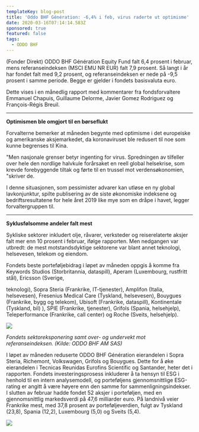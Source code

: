 ```yaml
---
templateKey: blog-post
title: 'Oddo BHF Génération: -6,4% i feb, virus raderte ut optimisme'
date: 2020-03-16T07:14:14.583Z
sponsored: true
featured: false
tags:
  - ODDO BHF
---
```

(Fonder Direkt) ODDO BHF Génération Equity Fund falt 6,4 prosent i februar, mens referanseindeksen (MSCI EMU NR EUR) falt 7,9 prosent. Så langt i år har fondet falt med 9,2 prosent, og referanseindeksen er nede på -9,5 prosent i samme periode. Begge er gjelder i fondets basisvaluta euro.

Dette vises i en månedlig rapport med kommentarer fra fondsforvaltere Emmanuel Chapuis, Guillaume Delorme, Javier Gomez Rodriguez og François-Régis Breuil.

- - -

**Optimismen ble omgjort til en børseflukt**

Forvalterne bemerker at måneden begynte med optimisme i det europeiske og amerikanske aksjemarkedet, da koronaviruset ble redusert til noe som kunne begrenses til Kina.

"Men nasjonale grenser betyr ingenting for virus. Spredningen av tilfeller over hele den nordlige halvkule forårsaket en reell global helsekrise, som krevde forebyggende tiltak og førte til en trussel mot verdensøkonomien, "skriver de.

I denne situasjonen, som pessimister advarer kan utløse en ny global lavkonjunktur, spilte publisering av de siste økonomiske indeksene og bedriftsresultatene for hele året 2019 like mye som en dråpe i havet, legger forvaltergruppen til.

- - -

**Syklusfølsomme andeler falt mest**

Sykliske sektorer inkludert olje, råvarer, verksteder og reiserelaterte aksjer falt mer enn 10 prosent i februar, ifølge rapporten. Men nedgangen var utbredt: de mest motstandsdyktige sektorene var blant annet teknologi, helsevesen, telekom og eiendom.

Fondets beste porteføljebidrag i løpet av måneden oppgis å komme fra Keywords Studios (Storbritannia, dataspill), Aperam (Luxembourg, rustfritt stål), Ericsson (Sverige,

teknologi), Sopra Steria (Frankrike, IT-tjenester), Amplifon (Italia, helsevesen), Fresenius Medical Care (Tyskland, helsevesen), Bouygues (Frankrike, bygg og telekom), Ubisoft (Frankrike, dataspill), Kontinentale (Tyskland, bil) ), SPIE (Frankrike, tjenester), Grifols (Spania, helsehjelp), Teleperformance (Frankrike, call center) og Roche (Sveits, helsehjelp).

![](/img/generation.png)

_Fondets sektoreksponering samt over- og undervekt mot referanseindeksen. (Kilde: ODDO BHF AM SAS)_ 

I løpet av måneden reduserte ODDO BHF Génération eierandelen i Sopra Steria, Richemont, Volkswagen, Grifols og Bouygues. Dette for å øke eierandelen i Tecnicas Reunidas Eurofins Scientific og Santander, heter det i rapporten. Fondets investeringsprosess inkluderer å ta hensyn til ESG i henhold til en intern analysemodell, og porteføljens gjennomsnittlige ESG-rating er angitt å være høyere enn den samme for sammenligningsindekser. I slutten av februar hadde fondet 52 aksjer i porteføljen, med en gjennomsnittlig markedsverdi på 47,6 milliarder euro. På landnivå veier Frankrike mest, med 37,8 prosent av porteføljeverdien, fulgt av Tyskland (23,8), Spania (12,2), Luxembourg (5,0) og Sveits (5,4).

![](/img/generation2.png)
